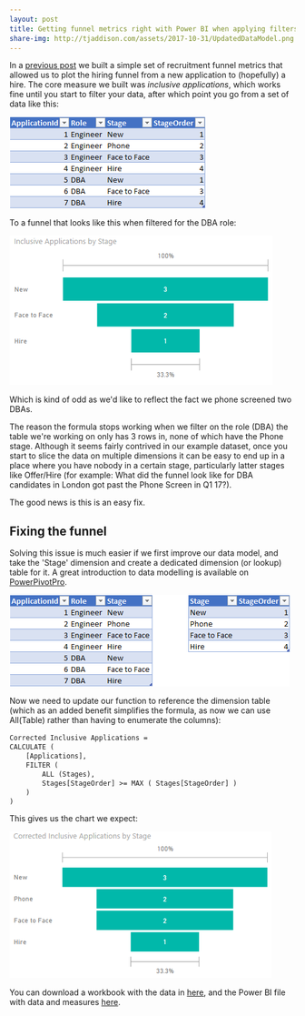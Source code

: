 ```yaml
---
layout: post
title: Getting funnel metrics right with Power BI when applying filters
share-img: http://tjaddison.com/assets/2017-10-31/UpdatedDataModel.png
---
```

In a [previous post](/2017/09/10/Creating-recruitment-funnel-metrics-in-Power-BI) we built a simple set of recruitment funnel metrics that allowed us to plot the hiring funnel from a new application to (hopefully) a hire.  The core measure we built was *inclusive applications*, which works fine until you start to filter your data, after which point you go from a set of data like this:

![Initial Data Model](/assets/2017-10-31/ApplicationData.png)

To a funnel that looks like this when filtered for the DBA role:

![Wrong Funnel](/assets/2017-10-31/DBAFunnel.png)

Which is kind of odd as we'd like to reflect the fact we phone screened two DBAs.

The reason the formula stops working when we filter on the role (DBA) the table we're working on only has 3 rows in, none of which have the Phone stage.  Although it seems fairly contrived in our example dataset, once you start to slice the data on multiple dimensions it can be easy to end up in a place where you have nobody in a certain stage, particularly latter stages like Offer/Hire (for example: What did the funnel look like for DBA candidates in London got past the Phone Screen in Q1 17?).

The good news is this is an easy fix.

<!--more-->
## Fixing the funnel

Solving this issue is much easier if we first improve our data model, and take the 'Stage' dimension and create a dedicated dimension (or lookup) table for it.  A great introduction to data modelling is available on [PowerPivotPro](https://powerpivotpro.com/2016/02/data-modeling-power-pivot-power-bi/).

![Updated Data Model](/assets/2017-10-31/UpdatedDataModel.png)

Now we need to update our function to reference the dimension table (which as an added benefit simplifies the formula, as now we can use All(Table) rather than having to enumerate the columns):

```dax
Corrected Inclusive Applications = 
CALCULATE (
    [Applications],
    FILTER (
        ALL (Stages),
        Stages[StageOrder] >= MAX ( Stages[StageOrder] )
    )
)
```

This gives us the chart we expect:

![Correct Funnel](/assets/2017-10-31/UpdatedDBAFunnel.png)

You can download a workbook with the data in [here](/assets/2017-10-31/Data.xlsx), and the Power BI file with data and measures [here](/assets/2017-10-31/FunnelSample.pbix).